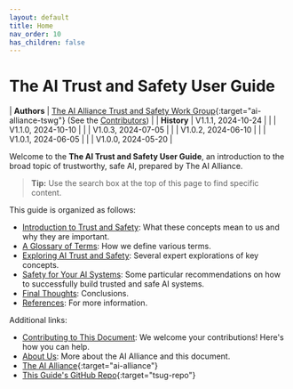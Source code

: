 ```yaml
---
layout: default
title: Home
nav_order: 10
has_children: false
---
```


# The AI Trust and Safety User Guide

| **Authors** | [The AI Alliance Trust and Safety Work Group](https://thealliance.ai/focus-areas/trust-and-safety){:target="ai-alliance-tswg"} (See the [Contributors]({{site.baseurl}}/contributing/#contributors)) |
| **History** | V1.1.1, 2024-10-24 |
|             | V1.1.0, 2024-10-10 |
|             | V1.0.3, 2024-07-05 |
|             | V1.0.2, 2024-06-10 |
|             | V1.0.1, 2024-06-05 |
|             | V1.0.0, 2024-05-20 |

Welcome to the **The AI Trust and Safety User Guide**, an introduction to the broad topic of trustworthy, safe AI, prepared by The AI Alliance.

> **Tip:** Use the search box at the top of this page to find specific content.

This guide is organized as follows:

* [Introduction to Trust and Safety]({{site.baseurl}}/introduction): What these concepts mean to us and why they are important.
* [A Glossary of Terms]({{site.baseurl}}/glossary): How we define various terms.
* [Exploring AI Trust and Safety]({{site.baseurl}}/exploring/exploring): Several expert explorations of key concepts.
* [Safety for Your AI Systems]({{site.baseurl}}/safety-recommendations/safety-recommendations): Some particular recommendations on how to successfully build trusted and safe AI systems.
* [Final Thoughts]({{site.baseurl}}/final-thoughts): Conclusions.
* [References]({{site.baseurl}}/references): For more information.

Additional links:

* [Contributing to This Document]({{site.baseurl}}/contributing): We welcome your contributions! Here's how you can help.
* [About Us]({{site.baseurl}}/about): More about the AI Alliance and this document.
* [The AI Alliance](https://thealliance.ai){:target="ai-alliance"}
* [This Guide's GitHub Repo](https://github.com/The-AI-Alliance/trust-safety-user-guide){:target="tsug-repo"}

<!--
These are nice looking buttons, but using a "gratuitously different" way to show links doesn't really work...
-->
<!--
[The AI Alliance](https://thealliance.ai){:target="ai-alliance" .btn .btn-primary .fs-5 .mb-4 .mb-md-0 .mr-2 .no-glyph} [GitHub Repo](https://github.com/The-AI-Alliance/trust-safety-user-guide){:target="tsug-repo" .btn .btn-primary .fs-5 .mb-4 .mb-md-0 .mr-2 .no-glyph}
-->

